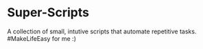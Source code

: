 # Super-Scripts
A collection of small, intutive scripts that automate repetitive tasks. #MakeLifeEasy for me :)
